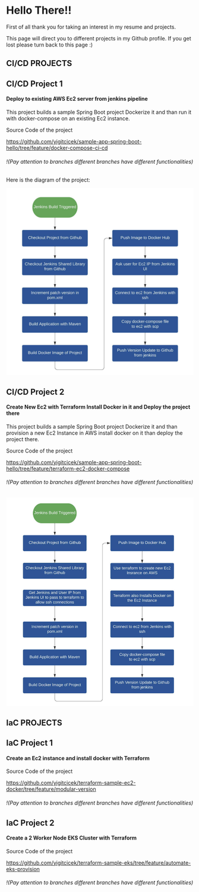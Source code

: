 # Hello There!!

First of all thank you for taking an interest in my resume and projects.

This page will direct you to different projects in my Github profile. If you get lost please turn back to this page :)


## CI/CD PROJECTS

## CI/CD Project 1
#### Deploy to existing AWS Ec2 server from jenkins pipeline

This project builds a sample Spring Boot project Dockerize it and than run it with docker-compose on an existing Ec2 instance.

Source Code of the project

https://github.com/yigitcicek/sample-app-spring-boot-hello/tree/feature/docker-compose-ci-cd

###### !(Pay attention to branches different branches have different functionalities)

Here is the diagram of the project:

![diagram1](ec2-docker-diagram.png)

## CI/CD Project 2
#### Create New Ec2 with Terraform Install Docker in it and Deploy the project there

This project builds a sample Spring Boot project Dockerize it and than provision a new Ec2 Instance in AWS install docker on it than deploy the project there.

Source Code of the project

https://github.com/yigitcicek/sample-app-spring-boot-hello/tree/feature/terraform-ec2-docker-compose

###### !(Pay attention to branches different branches have different functionalities)

![diagram2](terraform-ec2-docker.png)


## IaC PROJECTS

## IaC Project 1
#### Create an Ec2 instance and install docker with Terraform

Source Code of the project

https://github.com/yigitcicek/terraform-sample-ec2-docker/tree/feature/modular-version

###### !(Pay attention to branches different branches have different functionalities)


## IaC Project 2
#### Create a 2 Worker Node EKS Cluster with Terraform

Source Code of the project

https://github.com/yigitcicek/terraform-sample-eks/tree/feature/automate-eks-provision

###### !(Pay attention to branches different branches have different functionalities)
